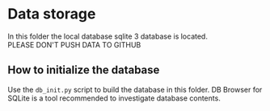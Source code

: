 # Data storage
In this folder the local database sqlite 3 database is located. </br>
PLEASE DON'T PUSH DATA TO GITHUB

## How to initialize the database
Use the `db_init.py` script to build the database in this folder. 
DB Browser for SQLite is a tool recommended to investigate database contents.